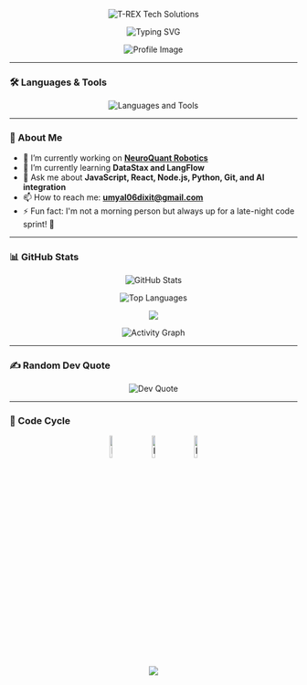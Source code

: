<p align="center">
  <img src="https://readme-typing-svg.herokuapp.com?font=Orbitron&size=40&color=7B91FF&height=67&duration=3000&pause=1500&center=true&lines=%F0%9F%85%B6%F0%9F%86%81%F0%9F%85%B4%F0%9F%85%B4%F0%9F%86%83%F0%9F%85%B8%F0%9F%85%BD%F0%9F%85%B6%F0%9F%86%82" alt="T-REX Tech Solutions" />
</p>

<div align="center">
  <p align="center">
    <img src="https://readme-typing-svg.herokuapp.com?font=Fira+Code&weight=700&size=32&duration=3000&pause=1500&color=F39C12&center=true&width=435&lines=I'm+Umyal+Dixit" alt="Typing SVG" />
  </p>
  <img src="https://i.pinimg.com/originals/96/3a/65/963a65b850d34ab74d90ba9b4679a049.gif"alt="Profile Image" />
</div>

---

### 🛠️ Languages & Tools
<p align="center">
  <img src="https://skillicons.dev/icons?i=js,ts,react,nextjs,nodejs,c,python,pytorch,qt,git,mongodb,docker,figma,arduino" alt="Languages and Tools" />
</p>

---

### 🚀 About Me
- 🔭 I’m currently working on **[NeuroQuant Robotics](https://github.com/NeuroQuant-Robotics)**
- 🌱 I’m currently learning **DataStax and LangFlow**
- 💬 Ask me about **JavaScript, React, Node.js, Python, Git, and AI integration**
- 📫 How to reach me: **umyal06dixit@gmail.com**
- ⚡ Fun fact: I'm not a morning person but always up for a late-night code sprint! 🌙

---

### 📊 GitHub Stats  
<p align="center">
  <img src="https://github-readme-stats.vercel.app/api?username=Umyal06dxt&show_icons=true&theme=github_dark&hide_border=true" alt="GitHub Stats" />
</p>

<p align="center">
  <img src="https://github-readme-stats.vercel.app/api/top-langs/?username=Umyal06dxt&layout=compact&theme=github_dark&hide_border=true" alt="Top Languages" />
</p>

<div align="center">
  <img src="https://github-profile-trophy.vercel.app/?username=Umyal06dxt&theme=onedark&no-bg=true&no-frame=true&row=1&column=4&title=Commits,Repositories,Stars,Followers" />
</div>

<p align="center">
  <img src="https://github-readme-activity-graph.vercel.app/graph?username=Umyal06dxt&bg_color=080808&color=F39C12&line=7B91FF&point=BA78B5&area=true&hide_border=true" alt="Activity Graph" />
</p>

---

### ✍️ Random Dev Quote  
<p align="center">
  <img src="https://quotes-github-readme.vercel.app/api?type=horizontal&theme=dark" alt="Dev Quote" />
</p>

---



### 🤯 Code Cycle  
<p align="center">
  <img src="https://raw.githubusercontent.com/Tarikul-Islam-Anik/Animated-Fluent-Emojis/master/Emojis/Smilies/Face%20with%20Spiral%20Eyes.png" width="10%" alt="Broken system!" />
  &nbsp;&nbsp;&nbsp;&nbsp;
  <img src="https://raw.githubusercontent.com/Tarikul-Islam-Anik/Animated-Fluent-Emojis/master/Emojis/Smilies/Relieved%20Face.png" width="10%" alt="It's working!" />
  &nbsp;&nbsp;&nbsp;&nbsp;
  <img src="https://raw.githubusercontent.com/Tarikul-Islam-Anik/Animated-Fluent-Emojis/master/Emojis/Smilies/Astonished%20Face.png" width="10%" alt="It's working but you don't know how!" />
</p>

<p align="center">
  <img src="https://capsule-render.vercel.app/api?type=waving&color=gradient&height=100&section=footer&width=100%" />
</p>
